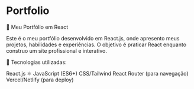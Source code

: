 # Portfolio
🚀 Meu Portfólio em React

Este é o meu portfólio desenvolvido em React.js, onde apresento meus projetos, habilidades e experiências. O objetivo é praticar React enquanto construo um site profissional e interativo.

📌 Tecnologias utilizadas:

React.js ⚛️
JavaScript (ES6+)
CSS/Tailwind
React Router (para navegação)
Vercel/Netlify (para deploy)
